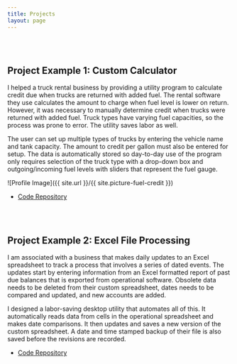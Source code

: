 ```yaml
---
title: Projects
layout: page
---
```


<br>
<br>
<h2>Project Example 1: Custom Calculator</h2>

<p>I helped a truck rental business by providing a utility program to calculate credit due when trucks are returned with added fuel. The rental software they use calculates the amount to charge when fuel level is lower on return. However, it was necessary to manually determine credit when trucks were returned with added fuel. Truck types have varying fuel capacities, so the process was prone to error. The utility saves labor as well.</p>

<p>The user can set up multiple types of trucks by entering the vehicle name and tank capacity. The amount to credit per gallon must also be entered for setup. The data is automatically stored so day-to-day use of the program only requires selection of the truck type with a drop-down box and outgoing/incoming fuel levels with sliders that represent the fuel gauge.</p>

![Profile Image]({{ site.url }}/{{ site.picture-fuel-credit }})

<ul>
	<li><a href="https://raw.githubusercontent.com/jnwillits/my-coding-projects/tic-tac-toe/fuel-credit.py">Code Repository</a></li>
</ul>
<br>
<br>
<h2>Project Example 2: Excel File Processing</h2>

<p>I am associated with a business that makes daily updates to an Excel spreadsheet to track a process that involves a series of dated events. The updates start by entering information from an Excel formatted report of past due balances that is exported from operational software. Obsolete data needs to be deleted from their custom spreadsheet, dates needs to be compared and updated, and new accounts are added.</p>

<p>I designed a labor-saving desktop utility that automates all of this. It automatically reads data from cells in the operational spreadsheet and makes date comparisons. It then updates and saves a new version of the custom spreadsheet. A date and time stamped backup of their file is also saved before the revisions are recorded.</p>

<ul>
	<li><a href="https://raw.githubusercontent.com/jnwillits/past-due-accounts-utility/master/auction-planner-utility.py">Code Repository</a></li>
</ul>
